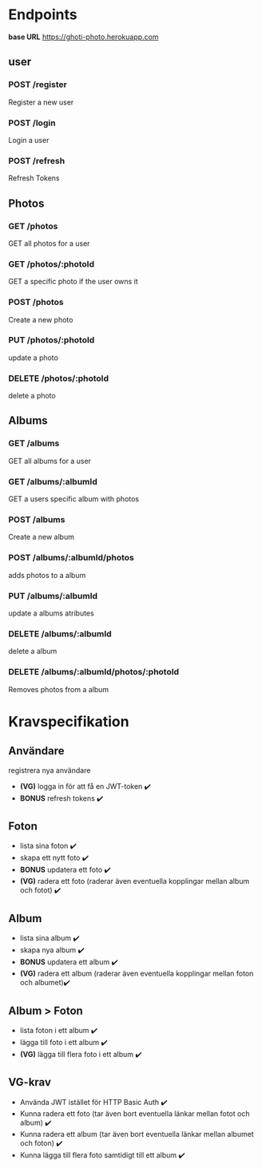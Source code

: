 # Endpoints
**base URL** https://ghoti-photo.herokuapp.com
## user
### POST /register
Register a new user
### POST /login
Login a user
### POST /refresh
Refresh Tokens

## Photos
### GET /photos
GET all photos for a user
### GET /photos/:photoId
GET a specific photo if the user owns it
### POST /photos
Create a new photo
### PUT /photos/:photoId
update a photo
### DELETE /photos/:photoId
delete a photo

## Albums
### GET /albums
GET all albums for a user
### GET /albums/:albumId
GET a users specific album with photos
### POST /albums
Create a new album
### POST /albums/:albumId/photos
adds photos to a album
### PUT /albums/:albumId
update a albums atributes
### DELETE /albums/:albumId
delete a album
### DELETE /albums/:albumId/photos/:photoId
Removes photos from a album

# Kravspecifikation
## Användare
registrera nya användare
- **(VG)** logga in för att få en JWT-token ✔️
- **BONUS** refresh tokens ✔️

## Foton
- lista sina foton ✔️
- skapa ett nytt foto ✔️
- **BONUS** updatera ett foto ✔️
- **(VG)** radera ett foto (raderar även eventuella kopplingar mellan album och fotot) ✔️

## Album
- lista sina album ✔️
- skapa nya album ✔️
- **BONUS** updatera ett album ✔️
- **(VG)** radera ett album (raderar även eventuella kopplingar mellan foton och albumet)✔️

## Album > Foton
- lista foton i ett album ✔️
- lägga till foto i ett album ✔️
- **(VG)** lägga till flera foto i ett album ✔️


## VG-krav
- Använda JWT istället för HTTP Basic Auth ✔️
- Kunna radera ett foto (tar även bort eventuella länkar mellan fotot och album) ✔️
- Kunna radera ett album (tar även bort eventuella länkar mellan albumet och foton) ✔️
- Kunna lägga till flera foto samtidigt till ett album ✔️
